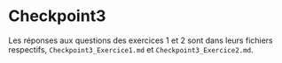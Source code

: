 # Checkpoint3

Les réponses aux questions des exercices 1 et 2 sont dans leurs fichiers respectifs, `Checkpoint3_Exercice1.md` et `Checkpoint3_Exercice2.md`.